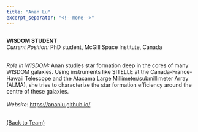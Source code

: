 ```yaml
---
title: "Anan Lu"
excerpt_separator: "<!--more-->"
---
```

<figure style="width: 150px" class="align-left"><a href="{{ site.baseurl }}{{page.url}}">
  <img src="{{ site.url }}{{ site.baseurl }}/assets/images/AnanLu.png" alt=""></a>
</figure>

<b>WISDOM STUDENT</b><br>
<i>Current Position:</i> PhD student, McGill Space Institute, Canada<br>
<!--more-->
<br>
<i>Role in WISDOM:</i> Anan studies star formation deep in the cores of many WISDOM galaxies. Using instruments like SITELLE at the Canada-France-Hawaii Telescope and the Atacama Large Millimeter/submillimeter Array (ALMA), she tries to characterize the star formation efficiency around the centre of these galaxies.
<br><br><i>Website:</i> <a href="https://ananlu.github.io/">https://ananlu.github.io/</a>
<br><br>

<!-- <i>Read more:</i> <a href="https://www.physics.ox.ac.uk/our-people/liangf">https://www.physics.ox.ac.uk/our-people/liangf</a> -->

<a href="{{ site.url }}{{ site.baseurl }}/team/">(Back to Team)</a>